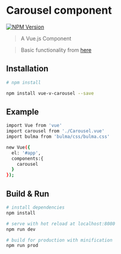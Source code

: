 # Carousel component

[![NPM Version][npm-image]][npm-url]

> A Vue.js Component  

> Basic functionality from [here](https://desandro.github.io/3dtransforms/docs/carousel.html)


## Installation

``` bash
# npm install

npm install vue-v-carousel --save

```
## Example

``` bash
import Vue from 'vue'
import carousel from './Carousel.vue'
import bulma from 'bulma/css/bulma.css'

new Vue({
  el: '#app',
  components:{
    carousel
  }
});
```

## Build & Run

``` bash
# install dependencies
npm install

# serve with hot reload at localhost:8080
npm run dev

# build for production with minification
npm run prod

```

[npm-url]: https://www.npmjs.com/package/voider-carousel
[npm-image]: https://img.shields.io/badge/npm-0.0.1-blue.svg